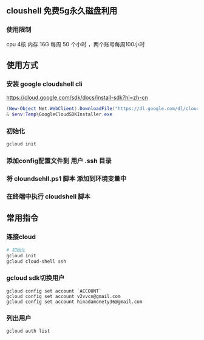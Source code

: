 ## cloushell 免费5g永久磁盘利用
### 使用限制
cpu 4核 内存 16G
每周 50 个小时 ，两个账号每周100小时

## 使用方式

### 安装 google cloudshell cli

https://cloud.google.com/sdk/docs/install-sdk?hl=zh-cn

```powershell
(New-Object Net.WebClient).DownloadFile("https://dl.google.com/dl/cloudsdk/channels/rapid/", "$env:Temp\GoogleCloudSDKInstaller.exe")
& $env:Temp\GoogleCloudSDKInstaller.exe
```

### 初始化
```sh
gcloud init 
```

### 添加config配置文件到 用户 .ssh 目录
### 将 cloundsehll.ps1 脚本 添加到环境变量中
### 在终端中执行 cloudshell 脚本

## 常用指令
### 连接cloud
```sh
# 初始化
gcloud init 
gcloud cloud-shell ssh
```


### gcloud sdk切换用户
```shell
gcloud config set account `ACCOUNT`
gcloud config set account v2vvcn@gmail.com
gcloud config set account hinadamonety36@gmail.com
```

### 列出用户
```sh
gcloud auth list
```
